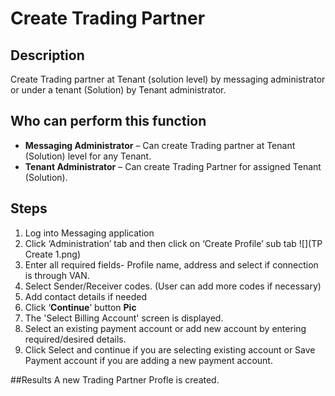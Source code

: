 # Create Trading Partner
## Description
Create Trading partner at Tenant (solution level) by messaging administrator or under a tenant (Solution) by Tenant administrator.
## Who can perform this function
* **Messaging Administrator** – Can create Trading partner at Tenant (Solution) level for any Tenant.
* **Tenant Administrator** – Can create Trading Partner for assigned Tenant (Solution).

## Steps

1. Log into Messaging application
2. Click ‘Administration’ tab and then click on ‘Create Profile’ sub tab ![](TP Create 1.png)
3. Enter all required fields- Profile name, address and select if connection is through VAN.
4. Select Sender/Receiver codes. (User can add more codes if necessary)
5. Add contact details if needed
6. Click ‘**Continue**’ button **Pic**
7. The 'Select Billing Account' screen is displayed.
8. Select an existing payment account or add new account by entering required/desired details.
9. Click Select and continue if you are selecting existing  account or Save Payment account if you are adding a new payment account.

##Results
A new Trading Partner Profle is created.



